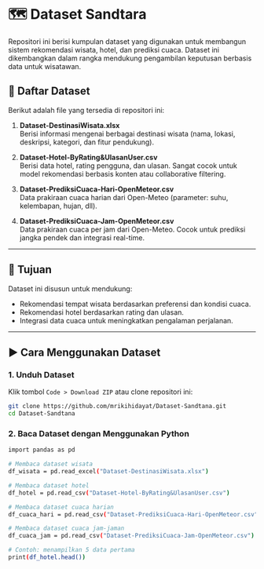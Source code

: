 # 🗺️ Dataset Sandtara

Repositori ini berisi kumpulan dataset yang digunakan untuk membangun sistem rekomendasi wisata, hotel, dan prediksi cuaca. Dataset ini dikembangkan dalam rangka mendukung pengambilan keputusan berbasis data untuk wisatawan.

## 📂 Daftar Dataset

Berikut adalah file yang tersedia di repositori ini:

1. **Dataset-DestinasiWisata.xlsx**  
   Berisi informasi mengenai berbagai destinasi wisata (nama, lokasi, deskripsi, kategori, dan fitur pendukung).

2. **Dataset-Hotel-ByRating&UlasanUser.csv**  
   Berisi data hotel, rating pengguna, dan ulasan. Sangat cocok untuk model rekomendasi berbasis konten atau collaborative filtering.

3. **Dataset-PrediksiCuaca-Hari-OpenMeteor.csv**  
   Data prakiraan cuaca harian dari Open-Meteo (parameter: suhu, kelembapan, hujan, dll).

4. **Dataset-PrediksiCuaca-Jam-OpenMeteor.csv**  
   Data prakiraan cuaca per jam dari Open-Meteo. Cocok untuk prediksi jangka pendek dan integrasi real-time.

---

## 🎯 Tujuan

Dataset ini disusun untuk mendukung:

- Rekomendasi tempat wisata berdasarkan preferensi dan kondisi cuaca.
- Rekomendasi hotel berdasarkan rating dan ulasan.
- Integrasi data cuaca untuk meningkatkan pengalaman perjalanan.

---

## ▶️ Cara Menggunakan Dataset

### 1. Unduh Dataset

Klik tombol `Code > Download ZIP` atau clone repositori ini:

```bash
git clone https://github.com/mrikihidayat/Dataset-Sandtana.git
cd Dataset-Sandtana
```

### 2. Baca Dataset dengan Menggunakan Python
```bash
import pandas as pd

# Membaca dataset wisata
df_wisata = pd.read_excel("Dataset-DestinasiWisata.xlsx")

# Membaca dataset hotel
df_hotel = pd.read_csv("Dataset-Hotel-ByRating&UlasanUser.csv")

# Membaca dataset cuaca harian
df_cuaca_hari = pd.read_csv("Dataset-PrediksiCuaca-Hari-OpenMeteor.csv")

# Membaca dataset cuaca jam-jaman
df_cuaca_jam = pd.read_csv("Dataset-PrediksiCuaca-Jam-OpenMeteor.csv")

# Contoh: menampilkan 5 data pertama
print(df_hotel.head())
```
